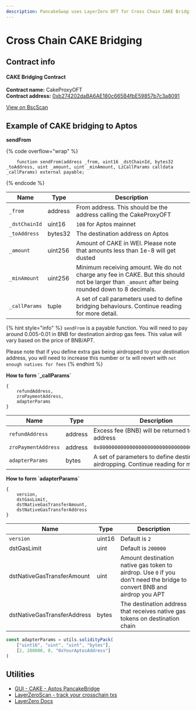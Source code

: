 ```yaml
---
description: PancakeSwap uses LayerZero OFT for Cross Chain CAKE Bridging
---
```


# Cross Chain CAKE Bridging

## Contract info

#### **CAKE Bridging Contract**

**Contract name:** CakeProxyOFT\
**Contract address:** [0xb274202daBA6AE180c665B4fbE59857b7c3a8091](https://bscscan.com/address/0xb274202daBA6AE180c665B4fbE59857b7c3a8091#code)

[View on BscScan](https://bscscan.com/address/0xb274202daBA6AE180c665B4fbE59857b7c3a8091#code)

## Example of CAKE bridging to Aptos

**sendFrom**

{% code overflow="wrap" %}
```
    function sendFrom(address _from, uint16 _dstChainId, bytes32 _toAddress, uint _amount, uint _minAmount, LzCallParams calldata _callParams) external payable;
```
{% endcode %}

| Name          | Type    | Description                                                                                                                                      |
| ------------- | ------- | ------------------------------------------------------------------------------------------------------------------------------------------------ |
| `_from`       | address | From address. This should be the address calling the CakeProxyOFT                                                                                |
| `_dstChainId` | uint16  | `108` for Aptos mainnet                                                                                                                          |
| `_toAddress`  | bytes32 | The destination address on Aptos                                                                                                                 |
| `_amount`     | uint256 | Amount of CAKE in WEI. Please note that amounts less than 1e-8 will get dusted                                                                   |
| `_minAmount`  | uint256 | Minimum receiving amount. We do not charge any fee in CAKE. But this should not be larger than `_amount` after being rounded down to 8 decimals. |
| `_callParams` | tuple   | A set of call parameters used to define bridging behaviours. Continue reading for more detail.                                                   |

{% hint style="info" %}
`sendFrom` is a payable function. You will need to pay around 0.005-0.01 in BNB for destination airdrop gas fees. This value will vary based on the price of BNB/APT.&#x20;

Please note that if you define extra gas being airdropped to your destination address, you will need to increase this number or tx will revert with `not enough natives for fees`
{% endhint %}

**How to form \`\_callParams\`**

```
{
    refundAddress,
    zroPaymentAddress,
    adapterParams
}
```

| Name                | Type    | Description                                                                                  |
| ------------------- | ------- | -------------------------------------------------------------------------------------------- |
| `refundAddress`     | address | Excess fee (BNB) will be returned to this address                                            |
| `zroPaymentAddress` | address | `0x0000000000000000000000000000000000000000`                                                 |
| `adapterParams`     | bytes   | A set of parameters to define destination gas airdropping. Continue reading for more detail. |

**How to form \`adapterParams\`**

```
{
    version,
    dstGasLimit,
    dstNativeGasTransferAmount,
    dstNativeGasTransferAddress
}
```

| Name                        | Type   | Description                                                                                                             |
| --------------------------- | ------ | ----------------------------------------------------------------------------------------------------------------------- |
| `version`                   | uint16 | Default is `2`                                                                                                          |
| dstGasLimit                 | uint   | Default is `200000`                                                                                                     |
| dstNativeGasTransferAmount  | uint   | Amount destination native gas token to airdrop. Use `0` if you don't need the bridge to convert BNB and airdrop you APT |
| dstNativeGasTransferAddress | bytes  | The destination address that receives native gas tokens on destination chain                                            |

```javascript
const adapterParams = utils.solidityPack(
    ["uint16", "uint", "uint", "bytes"],
    [2, 200000, 0, "0xYourAptosAddress"]
)
```

## Utilities

* [GUI - CAKE - Aptos PancakeBridge](https://bridge.pancakeswap.finance/aptos)
* [LayerZeroScan - track your crosschain txs](https://layerzeroscan.com/)
* [LayerZero Docs](https://layerzero.gitbook.io/docs/)

